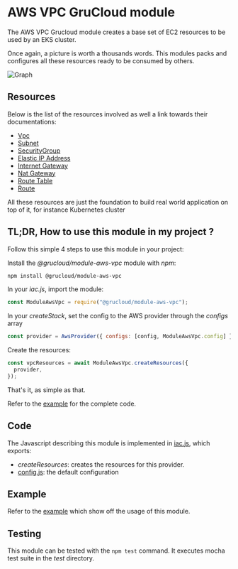 # AWS VPC GruCloud module

The AWS VPC Grucloud module creates a base set of EC2 resources to be used by an EKS cluster.

Once again, a picture is worth a thousands words. This modules packs and configures all these resources ready to be consumed by others.

![Graph](https://github.com/grucloud/grucloud/tree/main/packages/modules/aws/vpc/example/grucloud.svg)

## Resources

Below is the list of the resources involved as well a link towards their documentations:

- [Vpc](https://www.grucloud.com/docs/aws/resources/EC2/Vpc)
- [Subnet](https://www.grucloud.com/docs/aws/resources/EC2/Subnet)
- [SecurityGroup](https://www.grucloud.com/docs/aws/resources/EC2/SecurityGroup)
- [Elastic IP Address](https://www.grucloud.com/docs/aws/resources/EC2/ElasticIpAddress)
- [Internet Gateway](https://www.grucloud.com/docs/aws/resources/EC2/InternetGateway)
- [Nat Gateway](https://www.grucloud.com/docs/aws/resources/EC2/NatGateway)
- [Route Table](https://www.grucloud.com/docs/aws/resources/EC2/RouteTables)
- [Route](https://www.grucloud.com/docs/aws/resources/EC2/Route)

All these resources are just the foundation to build real world application on top of it, for instance Kubernetes cluster

## TL;DR, How to use this module in my project ?

Follow this simple 4 steps to use this module in your project:

Install the _@grucloud/module-aws-vpc_ module with _npm_:

```sh
npm install @grucloud/module-aws-vpc
```

In your _iac.js_, import the module:

```js
const ModuleAwsVpc = require("@grucloud/module-aws-vpc");
```

In your _createStack_, set the config to the AWS provider through the _configs_ array

```js
const provider = AwsProvider({ configs: [config, ModuleAwsVpc.config] });
```

Create the resources:

```js
const vpcResources = await ModuleAwsVpc.createResources({
  provider,
});
```

That's it, as simple as that.

Refer to the [example](./example/iac.js) for the complete code.

## Code

The Javascript describing this module is implemented in [iac.js](./iac.js), which exports:

- _createResources_: creates the resources for this provider.
- [config.js](./config.js): the default configuration

## Example

Refer to the [example](./example/README.md) which show off the usage of this module.

## Testing

This module can be tested with the `npm test` command. It executes mocha test suite in the _test_ directory.
